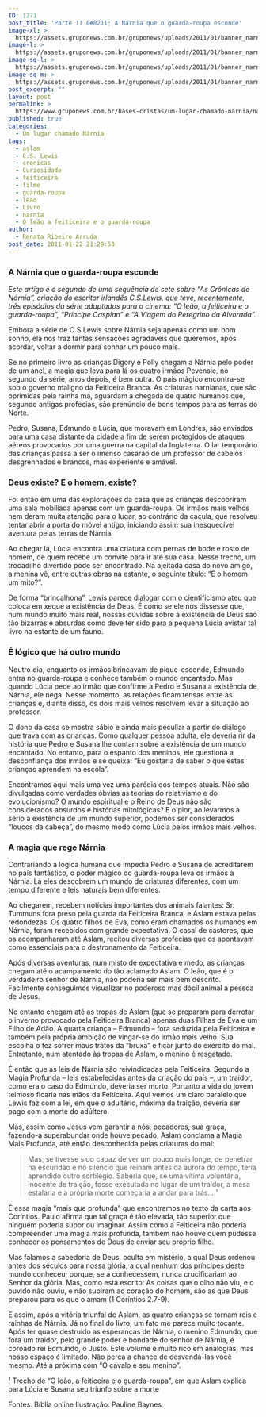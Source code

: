 ```yaml
---
ID: 1271
post_title: 'Parte II &#8211; A Nárnia que o guarda-roupa esconde'
image-xl: >
  https://assets.gruponews.com.br/gruponews/uploads/2011/01/banner_narnia_parte2.jpg
image-l: >
  https://assets.gruponews.com.br/gruponews/uploads/2011/01/banner_narnia_parte2.jpg
image-sq-l: >
  https://assets.gruponews.com.br/gruponews/uploads/2011/01/banner_narnia_parte2.jpg
image-sq-m: >
  https://assets.gruponews.com.br/gruponews/uploads/2011/01/banner_narnia_parte2-720x320.jpg
post_excerpt: ""
layout: post
permalink: >
  https://www.gruponews.com.br/bases-cristas/um-lugar-chamado-narnia/narnia-parte-ii
published: true
categories:
  - Um lugar chamado Nárnia
tags:
  - aslam
  - C.S. Lewis
  - cronicas
  - Curiosidade
  - feiticeira
  - filme
  - guarda-roupa
  - leao
  - Livro
  - narnia
  - O leão a feiticeira e o guarda-roupa
author:
  - Renata Ribeiro Arruda
post_date: 2011-01-22 21:29:50
---
```

<h3>A Nárnia que o guarda-roupa esconde</h3>
<em>Este artigo é o segundo de uma sequência de sete sobre “As Crônicas de Nárnia”, criação do escritor irlandês C.S.Lewis, que teve, recentemente, três episódios da série adaptados para o cinema: “O leão, a feiticeira e o guarda-roupa”, “Príncipe Caspian” e “A Viagem do Peregrino da Alvorada”. </em>

Embora a série de C.S.Lewis sobre Nárnia seja apenas como um bom sonho, ela nos traz tantas sensações agradáveis que queremos, após acordar, voltar a dormir para sonhar um pouco mais.

Se no primeiro livro as crianças Digory e Polly chegam a Nárnia pelo poder de um anel, a magia que leva para lá os quatro irmãos Pevensie, no segundo da série, anos depois, é bem outra. O país mágico encontra-se sob o governo maligno da Feiticeira Branca. As criaturas narnianas, que são oprimidas pela rainha má, aguardam a chegada de quatro humanos que, segundo antigas profecias, são prenúncio de bons tempos para as terras do Norte.

Pedro, Susana, Edmundo e Lúcia, que moravam em Londres, são enviados para uma casa distante da cidade a fim de serem protegidos de ataques aéreos provocados por uma guerra na capital da Inglaterra. O lar temporário das crianças passa a ser o imenso casarão de um professor de cabelos desgrenhados e brancos, mas experiente e amável.
<h3>Deus existe? E o homem, existe?</h3>
Foi então em uma das explorações da casa que as crianças descobriram uma sala mobiliada apenas com um guarda-roupa. Os irmãos mais velhos nem deram muita atenção para o lugar, ao contrário da caçula, que resolveu tentar abrir a porta do móvel antigo, iniciando assim sua inesquecível aventura pelas terras de Nárnia.

Ao chegar lá, Lúcia encontra uma criatura com pernas de bode e rosto de homem, de quem recebe um convite para ir até sua casa. Nesse trecho, um trocadilho divertido pode ser encontrado. Na ajeitada casa do novo amigo, a menina vê, entre outras obras na estante, o seguinte título: “É o homem um mito?”.

De forma “brincalhona”, Lewis parece dialogar com o cientificismo ateu que coloca em xeque a existência de Deus. É como se ele nos dissesse que, num mundo muito mais real, nossas dúvidas sobre a existência de Deus são tão bizarras e absurdas como deve ter sido para a pequena Lúcia avistar tal livro na estante de um fauno.
<h3>É lógico que há outro mundo</h3>
Noutro dia, enquanto os irmãos brincavam de pique-esconde, Edmundo entra no guarda-roupa e conhece também o mundo encantado. Mas quando Lúcia pede ao irmão que confirme a Pedro e Susana a existência de Nárnia, ele nega. Nesse momento, as relações ficam tensas entre as crianças e, diante disso, os dois mais velhos resolvem levar a situação ao professor.

O dono da casa se mostra sábio e ainda mais peculiar a partir do diálogo que trava com as crianças. Como qualquer pessoa adulta, ele deveria rir da história que Pedro e Susana lhe contam sobre a existência de um mundo encantado. No entanto, para o espanto dos meninos, ele questiona a desconfiança dos irmãos e se queixa: “Eu gostaria de saber o que estas crianças aprendem na escola”.

Encontramos aqui mais uma vez uma paródia dos tempos atuais. Não são divulgadas como verdades óbvias as teorias do relativismo e do evolucionismo? O mundo espiritual e o Reino de Deus não são considerados absurdos e histórias mitológicas? E o pior, ao levarmos a sério a existência de um mundo superior, podemos ser considerados “loucos da cabeça”, do mesmo modo como Lúcia pelos irmãos mais velhos.
<h3>A magia que rege Nárnia</h3>
Contrariando a lógica humana que impedia Pedro e Susana de acreditarem no país fantástico, o poder mágico do guarda-roupa leva os irmãos a Nárnia. Lá eles descobrem um mundo de criaturas diferentes, com um tempo diferente e leis naturais bem diferentes.

Ao chegarem, recebem notícias importantes dos animais falantes: Sr. Tummuns fora preso pela guarda da Feiticeira Branca, e Aslam estava pelas redondezas. Os quatro filhos de Eva, como eram chamados os humanos em Nárnia, foram recebidos com grande expectativa. O casal de castores, que os acompanharam até Aslam, recitou diversas profecias que os apontavam como essenciais para o destronamento da Feiticeira.

Após diversas aventuras, num misto de expectativa e medo, as crianças chegam até o acampamento do tão aclamado Aslam. O leão, que é o verdadeiro senhor de Nárnia, não poderia ser mais bem descrito. Facilmente conseguimos visualizar no poderoso mas dócil animal a pessoa de Jesus.

No entanto chegam até as tropas de Aslam (que se preparam para derrotar o inverno provocado pela Feiticeira Branca) apenas duas Filhas de Eva e um Filho de Adão. A quarta criança – Edmundo – fora seduzida pela Feiticeira e também pela própria ambição de vingar-se do irmão mais velho. Sua escolha o fez sofrer maus tratos da “bruxa” e ficar junto do exército do mal. Entretanto, num atentado às tropas de Aslam, o menino é resgatado.

É então que as leis de Nárnia são reivindicadas pela Feiticeira. Segundo a Magia Profunda – leis estabelecidas antes da criação do país –, um traidor, como era o caso do Edmundo, deveria ser morto. Portanto a vida do jovem teimoso ficaria nas mãos da Feiticeira. Aqui vemos um claro paralelo que Lewis faz com a lei, em que o adultério, máxima da traição, deveria ser pago com a morte do adúltero.

Mas, assim como Jesus vem garantir a nós, pecadores, sua graça, fazendo-a superabundar onde houve pecado, Aslam conclama a Magia Mais Profunda, até então desconhecida pelas criaturas do mal:
<blockquote>Mas, se tivesse sido capaz de ver um pouco mais longe, de penetrar na escuridão e no silêncio que reinam antes da aurora do tempo, teria aprendido outro sortilégio. Saberia que, se uma vítima voluntária, inocente de traição, fosse executada no lugar de um traidor, a mesa estalaria e a própria morte começaria a andar para trás... ¹</blockquote>
É essa magia “mais que profunda” que encontramos no texto da carta aos Coríntios. Paulo afirma que tal graça é tão elevada, tão superior que ninguém poderia supor ou imaginar. Assim como a Feiticeira não poderia compreender uma magia mais profunda, também não houve quem pudesse conhecer os pensamentos de Deus de enviar seu próprio filho.

Mas falamos a sabedoria de Deus, oculta em mistério, a qual Deus ordenou antes dos séculos para nossa glória; a qual nenhum dos príncipes deste mundo conheceu; porque, se a conhecessem, nunca crucificariam ao Senhor da glória. Mas, como está escrito: As coisas que o olho não viu, e o ouvido não ouviu, e não subiram ao coração do homem, são as que Deus preparou para os que o amam (1 Coríntios 2.7-9).

E assim, após a vitória triunfal de Aslam, as quatro crianças se tornam reis e rainhas de Nárnia. Já no final do livro, um fato me parece muito tocante. Após ter quase destruído as esperanças de Nárnia, o menino Edmundo, que fora um traidor, pelo grande poder e bondade do senhor de Nárnia, é coroado rei Edmundo, o Justo.
Este volume é muito rico em analogias, mas nosso espaço é limitado. Não perca a chance de desvendá-las você mesmo. Até a próxima com “O cavalo e seu menino”.

¹ Trecho de “O leão, a feiticeira e o guarda-roupa”, em que Aslam explica para Lúcia e Susana seu triunfo sobre a morte

Fontes: Bíblia online
Ilustração: Pauline Baynes